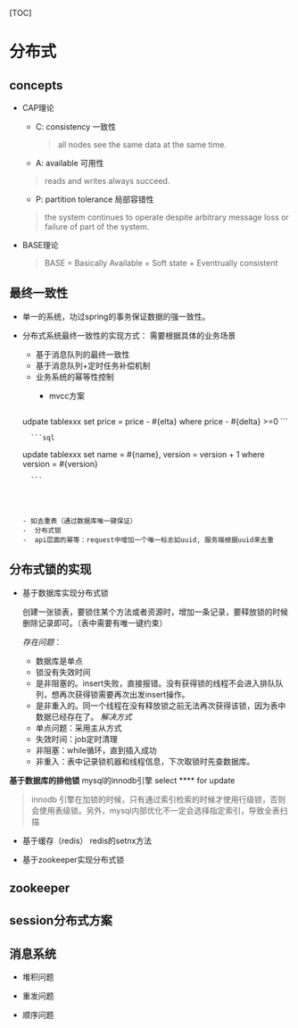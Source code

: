 [TOC]
# 分布式

## concepts
* CAP理论
	- C: consistency 一致性
	  
	  > all nodes see the same data at the same time.
	- A: available 可用性
	
	 > reads and writes always succeed. 
	
	- P: partition tolerance 局部容错性
	 > the system continues to operate despite arbitrary message loss or failure of part of the system.
* BASE理论
	> BASE = Basically Available + Soft state + Eventrually consistent
	
## 最终一致性
* 单一的系统，功过spring的事务保证数据的强一致性。
* 分布式系统最终一致性的实现方式：
	需要根据具体的业务场景
	- 基于消息队列的最终一致性
	- 基于消息队列+定时任务补偿机制
	- 业务系统的幂等性控制
      - mvcc方案
      
      	```sql
  udpate tablexxx set price = price - #{elta} where price - #{delta} >=0 
      	```
     	
      	```sql
  	update tablexxx set name = #{name}, version = version + 1 where version = #{version} 
   
      	```
      
      	
      
      	
      - 如去重表（通过数据库唯一键保证）
      -  分布式锁
      -  api层面的幂等：request中增加一个唯一标志如uuid, 服务端根据uuid来去重


## 分布式锁的实现
* 基于数据库实现分布式锁
	
  创建一张锁表，要锁住某个方法或者资源时，增加一条记录，要释放锁的时候删除记录即可。（表中需要有唯一键约束）
  
  *存在问题*：
  - 数据库是单点 
  - 锁没有失效时间
  - 是非阻塞的。insert失败，直接报错。没有获得锁的线程不会进入排队队列，想再次获得锁需要再次出发insert操作。
  - 是非重入的。同一个线程在没有释放锁之前无法再次获得该锁，因为表中数据已经存在了。
  *解决方式*
  * 单点问题：采用主从方式
  * 失效时间：job定时清理
  * 非阻塞：while循环，直到插入成功
  * 非重入：表中记录锁机器和线程信息，下次取锁时先查数据库。

 **基于数据库的排他锁**
 mysql的innodb引擎
 select **** for update
 
 > innodb 引擎在加锁的时候，只有通过索引检索的时候才使用行级锁，否则会使用表级锁。另外，mysql内部优化不一定会选择指定索引，导致全表扫描
 
* 基于缓存（redis）
  redis的setnx方法
  
* 基于zookeeper实现分布式锁

## zookeeper

## session分布式方案

## 消息系统
* 堆积问题

* 重发问题

* 顺序问题
